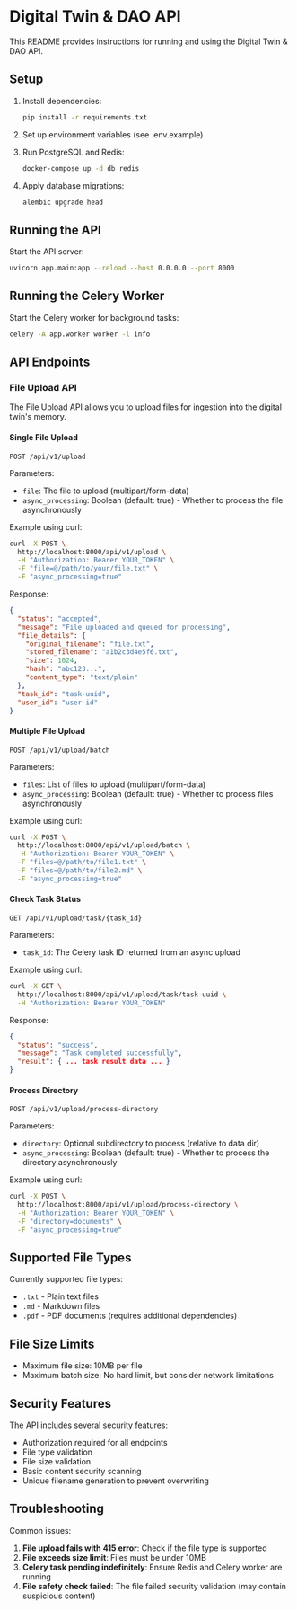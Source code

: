 # Digital Twin & DAO API

This README provides instructions for running and using the Digital Twin & DAO API.

## Setup

1. Install dependencies:
   ```bash
   pip install -r requirements.txt
   ```

2. Set up environment variables (see .env.example)

3. Run PostgreSQL and Redis:
   ```bash
   docker-compose up -d db redis
   ```

4. Apply database migrations:
   ```bash
   alembic upgrade head
   ```

## Running the API

Start the API server:

```bash
uvicorn app.main:app --reload --host 0.0.0.0 --port 8000
```

## Running the Celery Worker

Start the Celery worker for background tasks:

```bash
celery -A app.worker worker -l info
```

## API Endpoints

### File Upload API

The File Upload API allows you to upload files for ingestion into the digital twin's memory.

#### Single File Upload

```
POST /api/v1/upload
```

Parameters:
- `file`: The file to upload (multipart/form-data)
- `async_processing`: Boolean (default: true) - Whether to process the file asynchronously

Example using curl:
```bash
curl -X POST \
  http://localhost:8000/api/v1/upload \
  -H "Authorization: Bearer YOUR_TOKEN" \
  -F "file=@/path/to/your/file.txt" \
  -F "async_processing=true"
```

Response:
```json
{
  "status": "accepted",
  "message": "File uploaded and queued for processing",
  "file_details": {
    "original_filename": "file.txt",
    "stored_filename": "a1b2c3d4e5f6.txt",
    "size": 1024,
    "hash": "abc123...",
    "content_type": "text/plain"
  },
  "task_id": "task-uuid",
  "user_id": "user-id"
}
```

#### Multiple File Upload

```
POST /api/v1/upload/batch
```

Parameters:
- `files`: List of files to upload (multipart/form-data)
- `async_processing`: Boolean (default: true) - Whether to process files asynchronously

Example using curl:
```bash
curl -X POST \
  http://localhost:8000/api/v1/upload/batch \
  -H "Authorization: Bearer YOUR_TOKEN" \
  -F "files=@/path/to/file1.txt" \
  -F "files=@/path/to/file2.md" \
  -F "async_processing=true"
```

#### Check Task Status

```
GET /api/v1/upload/task/{task_id}
```

Parameters:
- `task_id`: The Celery task ID returned from an async upload

Example using curl:
```bash
curl -X GET \
  http://localhost:8000/api/v1/upload/task/task-uuid \
  -H "Authorization: Bearer YOUR_TOKEN"
```

Response:
```json
{
  "status": "success",
  "message": "Task completed successfully",
  "result": { ... task result data ... }
}
```

#### Process Directory

```
POST /api/v1/upload/process-directory
```

Parameters:
- `directory`: Optional subdirectory to process (relative to data dir)
- `async_processing`: Boolean (default: true) - Whether to process the directory asynchronously

Example using curl:
```bash
curl -X POST \
  http://localhost:8000/api/v1/upload/process-directory \
  -H "Authorization: Bearer YOUR_TOKEN" \
  -F "directory=documents" \
  -F "async_processing=true"
```

## Supported File Types

Currently supported file types:
- `.txt` - Plain text files
- `.md` - Markdown files
- `.pdf` - PDF documents (requires additional dependencies)

## File Size Limits

- Maximum file size: 10MB per file
- Maximum batch size: No hard limit, but consider network limitations

## Security Features

The API includes several security features:
- Authorization required for all endpoints
- File type validation
- File size validation
- Basic content security scanning
- Unique filename generation to prevent overwriting

## Troubleshooting

Common issues:
1. **File upload fails with 415 error**: Check if the file type is supported
2. **File exceeds size limit**: Files must be under 10MB
3. **Celery task pending indefinitely**: Ensure Redis and Celery worker are running
4. **File safety check failed**: The file failed security validation (may contain suspicious content) 